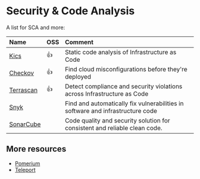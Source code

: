 ---
---

# Security & Code Analysis

A list for SCA and more:

| Name                                                         | OSS  | Comment                                                                        |
| :----------------------------------------------------------- | :--- | :----------------------------------------------------------------------------- |
| [Kics](https://kics.io/)                                     | :+1: | Static code analysis of Infrastructure as Code                                 |
| [Checkov](https://www.checkov.io/)                           | :+1: | Find cloud misconfigurations before they're deployed                           |
| [Terrascan](https://runterrascan.io/)                        | :+1: | Detect compliance and security violations across Infrastructure as Code        |
| [Snyk](https://snyk.io/)                                     |      | Find and automatically fix vulnerabilities in software and infrastructure code |
| [SonarCube](https://www.sonarsource.com/products/sonarqube/) |      | Code quality and security solution for consistent and reliable clean code.     |

## More resources

- [Pomerium](https://www.pomerium.com/)
- [Teleport](https://goteleport.com/)
